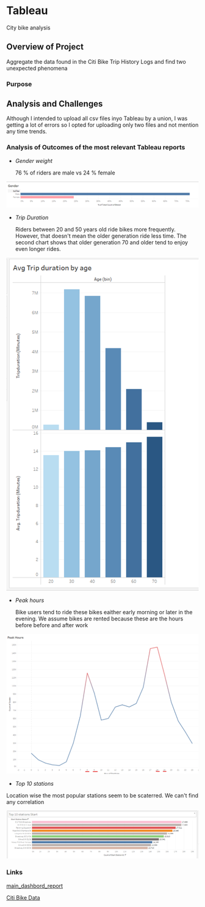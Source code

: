 # Tableau
City bike analysis


## Overview of Project

Aggregate the data found in the Citi Bike Trip History Logs and find two unexpected phenomena

### Purpose

## Analysis and Challenges

Although I intended to upload all csv files inyo Tableau by a union, I was getting a lot of errors so I opted for uploading only two files and not mention any time trends.

### Analysis of Outcomes of the most relevant Tableau reports

* _Gender weight_

    76 % of riders are male vs 24 % female      

![Gender weight](./Images/gender.png)


* _Trip Duration_

    Riders between 20 and 50 years old ride bikes more frequently. However, that doesn't mean the older generation ride less time. The second chart shows that older generation 70 and older tend to enjoy even longer rides.

![Trip Duration](./Images/tripDuration_age.png)

* _Peak hours_

    Bike users tend to ride these bikes eaither early morning or later in the evening. We assume bikes are rented because these are the hours before before and after work

![Peak hours](./Images/peak_hours.png)

* _Top 10 stations_

Location wise the most popular stations seem to be scaterred. We can't find any correlation

![top10_stations](./Images/top10_stations.png)



### Links

[main_dashbord_report](https://public.tableau.com/app/profile/enrique2630/viz/Citybike_16214719117930/Story)

[Citi Bike Data](https://www.citibikenyc.com/system-data)




